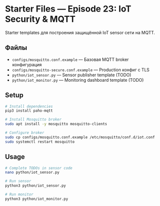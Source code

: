 # Starter Files — Episode 23: IoT Security & MQTT

Starter templates для построения защищённой IoT sensor сети на MQTT.

## Файлы

- `configs/mosquitto.conf.example` — Базовая MQTT broker конфигурация
- `configs/mosquitto-secure.conf.example` — Production конфиг с TLS
- `python/iot_sensor.py` — Sensor publisher template (TODO)
- `python/iot_monitor.py` — Monitoring dashboard template (TODO)

## Setup

```bash
# Install dependencies
pip3 install paho-mqtt

# Install Mosquitto broker
sudo apt install -y mosquitto mosquitto-clients

# Configure broker
sudo cp configs/mosquitto.conf.example /etc/mosquitto/conf.d/iot.conf
sudo systemctl restart mosquitto
```

## Usage

```bash
# Complete TODOs in sensor code
nano python/iot_sensor.py

# Run sensor
python3 python/iot_sensor.py

# Run monitor
python3 python/iot_monitor.py
```
